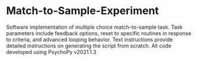 # Match-to-Sample-Experiment
 Software implementation of multiple choice match-to-sample task. Task parameters include feedback options, reset to specific routines in response to criteria, and advanced looping behavior. Text instructions provide detailed instructions on generating the script from scratch. All code developed using PsychoPy v2021.1.3
